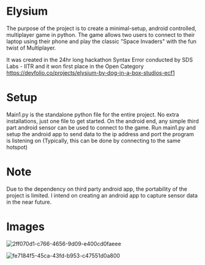 # Elysium
The purpose of the project is to create a minimal-setup, android controlled, multiplayer game in python. The game allows two users to connect to their laptop using their phone and play the classic "Space Invaders" with the fun twist of Multiplayer. 

It was created in the 24hr long hackathon Syntax Error conducted by SDS Labs - IITR and it won first place in the Open Category <br>
<a>https://devfolio.co/projects/elysium-by-dog-in-a-box-studios-ecf1</a>

# Setup
Main1.py is the standalone python file for the entire project. No extra installations, just one file to get started. On the android end, any simple third part android sensor can be used to connect to the game. Run main1.py and setup the android app to send data to the ip address and port the program is listening on (Typically, this can be done by connecting to the same hotspot)

# Note
Due to the dependency on third party android app, the portability of the project is limited. I intend on creating an android app to capture sensor data in the near future.

# Images

![2ff070d1-c766-4656-9d09-e400cd0faeee](https://github.com/MrRoy09/Elysium/assets/145851442/c1dbf7cb-045e-4b78-a922-d41b91c8aab6)

![fe7184f5-45ca-43fd-b953-c47551d0a800](https://github.com/MrRoy09/Elysium/assets/145851442/fa412a2e-eeac-44ce-a528-9ee3c085085b)






































